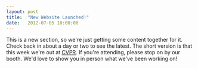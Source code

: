 ```yaml
---
layout: post
title:  "New Website Launched!"
date:   2012-07-05 10:00:00
---
```

This is a new section, so we're just getting some content together for it. Check back in about a day or two to see the latest. The short version is that this week we're out at [CVPR](http://www.cvpr2012.org/). If you're attending, please stop on by our booth. We'd love to show you in person what we've been working on!